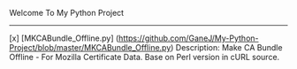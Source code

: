 Welcome To My Python Project
____________________________

[x] [MKCABundle_Offline.py] (https://github.com/GaneJ/My-Python-Project/blob/master/MKCABundle_Offline.py)
    Description:
        Make CA Bundle Offline - For Mozilla Certificate Data.
        Base on Perl version in cURL source.
